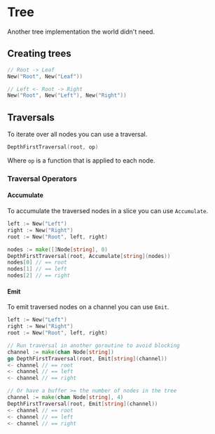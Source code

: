 # Tree

Another tree implementation the world didn't need.

## Creating trees

```go
// Root -> Leaf
New("Root", New("Leaf"))

// Left <- Root -> Right
New("Root", New("Left"), New("Right"))
```

## Traversals

To iterate over all nodes you can use a traversal.
```go
DepthFirstTraversal(root, op)
```

Where `op` is a function that is applied to each node.

### Traversal Operators

#### Accumulate

To accumulate the traversed nodes in a slice you can use `Accumulate`.
```go
left := New("Left")
right := New("Right")
root := New("Root", left, right)

nodes := make([]Node[string], 0)
DepthFirstTraversal(root, Accumulate[string](nodes))
nodes[0] // == root
nodes[1] // == left
nodes[2] // == right
```

#### Emit

To emit traversed nodes on a channel you can use `Emit`.
```go
left := New("Left")
right := New("Right")
root := New("Root", left, right)

// Run traversal in another goroutine to avoid blocking
channel := make(chan Node[string])
go DepthFirstTraversal(root, Emit[string](channel))
<- channel // == root
<- channel // == left
<- channel // == right

// Or have a buffer >= the number of nodes in the tree
channel := make(chan Node[string], 4)
DepthFirstTraversal(root, Emit[string](channel))
<- channel // == root
<- channel // == left
<- channel // == right
```

